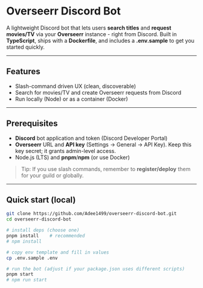 # Overseerr Discord Bot

A lightweight Discord bot that lets users **search titles** and **request movies/TV** via your **Overseerr** instance - right from Discord. Built in **TypeScript**, ships with a **Dockerfile**, and includes a **.env.sample** to get you started quickly.

---

## Features
- Slash-command driven UX (clean, discoverable)
- Search for movies/TV and create Overseerr requests from Discord
- Run locally (Node) or as a container (Docker)

---

## Prerequisites
- **Discord** bot application and token (Discord Developer Portal)
- **Overseerr** URL and **API key** (Settings → General → API Key). Keep this key secret; it grants admin-level access.
- Node.js (LTS) and **pnpm**/**npm** (or use Docker)

> Tip: If you use slash commands, remember to **register/deploy** them for your guild or globally.

---

## Quick start (local)

```bash
git clone https://github.com/Adee1499/overseerr-discord-bot.git
cd overseerr-discord-bot

# install deps (choose one)
pnpm install    # recommended
# npm install

# copy env template and fill in values
cp .env.sample .env

# run the bot (adjust if your package.json uses different scripts)
pnpm start
# npm run start
